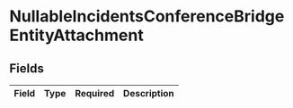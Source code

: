 # NullableIncidentsConferenceBridgeEntityAttachment


## Fields

| Field       | Type        | Required    | Description |
| ----------- | ----------- | ----------- | ----------- |